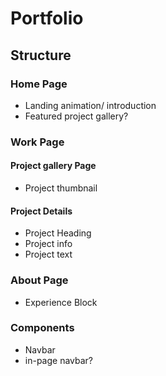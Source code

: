# Portfolio

## Structure

### Home Page
- Landing animation/ introduction
- Featured project gallery?

### Work Page
#### Project gallery Page
- Project thumbnail
#### Project Details
- Project Heading
- Project info
- Project text

### About Page
- Experience Block

### Components
- Navbar
- in-page navbar?
